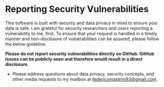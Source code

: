 # Reporting Security Vulnerabilities

This software is built with security and data privacy in mind to ensure your data is safe. I am grateful for security researchers and users reporting a vulnerability to me, first. To ensure that your request is handled in a timely manner and non-disclosure of vulnerabilities can be assured, please follow the below guideline.

**Please do not report security vulnerabilities directly on GitHub. GitHub Issues can be publicly seen and therefore would result in a direct disclosure.**

* Please address questions about data privacy, security concepts, and other media requests to my mailbox at federicomastrini93@gmail.com.
